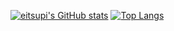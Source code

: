 [![eitsupi's GitHub stats](https://github-readme-stats-git-masterrstaa-rickstaa.vercel.app/api?username=eitsupi)](https://github.com/anuraghazra/github-readme-stats)
[![Top Langs](https://github-readme-stats-git-masterrstaa-rickstaa.vercel.app/api/top-langs/?username=eitsupi)](https://github.com/anuraghazra/github-readme-stats)
